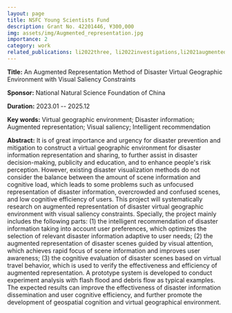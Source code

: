 ```yaml
---
layout: page
title: NSFC Young Scientists Fund
description: Grant No. 42201446, ¥300,000
img: assets/img/Augmented_representation.jpg
importance: 2
category: work
related_publications: li2022three, li2022investigations,li2021augmented
---
```


**Title:** An Augmented Representation Method of Disaster Virtual Geographic Environment with Visual Saliency Constraints

**Sponsor:** National Natural Science Foundation of China

**Duration:** 2023.01 -- 2025.12

**Key words:** Virtual geographic environment; Disaster information; Augmented representation; Visual saliency; Intelligent recommendation

**Abstract:** It is of great importance and urgency for disaster prevention and mitigation to construct a virtual geographic environment for disaster information representation and sharing, to further assist in disaster decision-making, publicity and education, and to enhance people's risk perception. However, existing disaster visualization methods do not consider the balance between the amount of scene information and cognitive load, which leads to some problems such as unfocused representation of disaster information, overcrowded and confused scenes, and low cognitive efficiency of users. This project will systematically research on augmented representation of disaster virtual geographic environment with visual saliency constraints. Specially, the project mainly includes the following parts: (1) the intelligent recommendation of disaster information taking into account user preferences, which optimizes the selection of relevant disaster information adaptive to user needs; (2) the augmented representation of disaster scenes guided by visual attention, which achieves rapid focus of scene information and improves user awareness; (3) the cognitive evaluation of disaster scenes based on virtual travel behavior, which is used to verify the effectiveness and efficiency of augmented representation. A prototype system is developed to conduct experiment analysis with flash flood and debris flow as typical examples. The expected results can improve the effectiveness of disaster information dissemination and user cognitive efficiency, and further promote the development of geospatial cognition and virtual geographical environment. 

